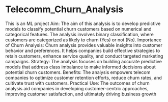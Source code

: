 # Telecomm_Churn_Analysis
This is an ML project
Aim: The aim of this analysis is to develop predictive models to classify potential churn 
customers based on numerical and categorical features. The analysis involves binary 
classification, where customers are categorized as likely to churn (Yes) or not (No).
Importance of Churn Analysis: Churn analysis provides valuable insights into customer behavior 
and preferences. It helps companies build effective strategies to retain customers, enhance 
service quality, and conduct targeted marketing campaigns.
Strategy: The analysis focuses on building accurate predictive models that address class 
imbalance to make informed decisions about potential churn customers.
Benefits: The analysis empowers telecom companies to optimize customer retention efforts, 
reduce churn rates, and cultivate trust with customers.
Practical Use: The outcomes of churn analysis aid companies in developing customer-centric 
approaches, improving customer satisfaction, and ultimately driving business growth
